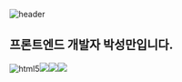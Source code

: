 ![header](https://capsule-render.vercel.app/api?type=waving&color=auto&height=100&section=header&text=Sungman's%20Git&fontSize=40&fontAlign=80&stroke=000000)

## 프론트엔드 개발자 박성만입니다.

<img src="https://img.shields.io/badge/HTML5-orange?logo=HTML5&logoColor=white" alt='html5' /><img src="https://img.shields.io/badge/CSS3-blue?logo=CSS&logoColor=white" /><img src="https://img.shields.io/badge/Javascript-yellow?logo=javascript&logoColor=white" /><img src="https://img.shields.io/badge/React-skyblue?logo=react&logoColor=white" />

